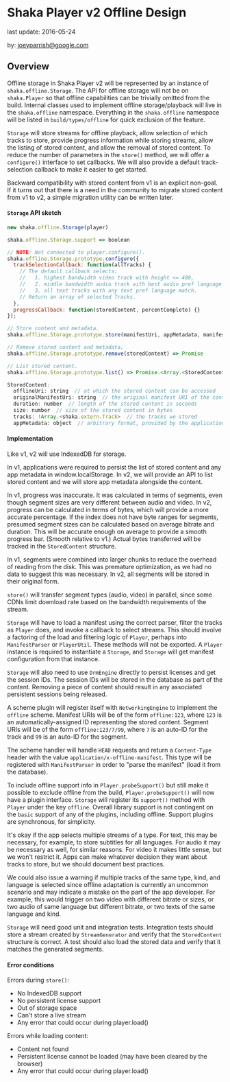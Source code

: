 # Shaka Player v2 Offline Design

last update: 2016-05-24

by: [joeyparrish@google.com](mailto:joeyparrish@google.com)


## Overview

Offline storage in Shaka Player v2 will be represented by an instance of
`shaka.offline.Storage`.  The API for offline storage will not be on
`shaka.Player` so that offline capabilities can be trivially omitted from the
build.  Internal classes used to implement offline storage/playback will live in
the `shaka.offline` namespace.  Everything in the `shaka.offline` namespace will
be listed in `build/types/offline` for quick exclusion of the feature.

`Storage` will store streams for offline playback, allow selection of which
tracks to store, provide progress information while storing streams, allow the
listing of stored content, and allow the removal of stored content.  To reduce
the number of parameters in the `store()` method, we will offer a `configure()`
interface to set callbacks.  We will also provide a default track-selection
callback to make it easier to get started.

Backward compatibility with stored content from v1 is an explicit non-goal.  If
it turns out that there is a need in the community to migrate stored content
from v1 to v2, a simple migration utility can be written later.


#### `Storage` API sketch

```js
new shaka.offline.Storage(player)

shaka.offline.Storage.support => boolean

// NOTE: Not connected to player.configure().
shaka.offline.Storage.prototype.configure({
  trackSelectionCallback: function(allTracks) {
    // The default callback selects:
    //   1. highest bandwidth video track with height <= 480,
    //   2. middle bandwidth audio track with best audio pref language match,
    //   3. all text tracks with any text pref language match.
    // Return an array of selected Tracks.
  },
  progressCallback: function(storedContent, percentComplete) {}
});

// Store content and metadata.
shaka.offline.Storage.prototype.store(manifestUri, appMetadata, manifestParser) => Promise.<StoredContent>

// Remove stored content and metadata.
shaka.offline.Storage.prototype.remove(storedContent) => Promise

// List stored content.
shaka.offline.Storage.prototype.list() => Promise.<Array.<StoredContent>>

StoredContent:
  offlineUri: string  // at which the stored content can be accessed
  originalManifestUri: string  // the original manifest URI of the content we stored
  duration: number  // length of the stored content in seconds
  size: number  // size of the stored content in bytes
  tracks: !Array.<shaka.extern.Track>  // the tracks we stored
  appMetadata: object  // arbitrary format, provided by the application to store()
```


#### Implementation

Like v1, v2 will use IndexedDB for storage.

In v1, applications were required to persist the list of stored content and any
app metadata in window.localStorage.  In v2, we will provide an API to list
stored content and we will store app metadata alongside the content.

In v1, progress was inaccurate.  It was calculated in terms of segments, even
though segment sizes are very different between audio and video.  In v2,
progress can be calculated in terms of bytes, which will provide a more accurate
percentage.  If the index does not have byte ranges for segments, presumed
segment sizes can be calculated based on average bitrate and duration.  This
will be accurate enough on average to provide a smooth progress bar.  (Smooth
relative to v1.)  Actual bytes transferred will be tracked in the
`StoredContent` structure.

In v1, segments were combined into larger chunks to reduce the overhead of
reading from the disk.  This was premature optimization, as we had no data to
suggest this was necessary.  In v2, all segments will be stored in their
original form.

`store()` will transfer segment types (audio, video) in parallel, since some
CDNs limit download rate based on the bandwidth requirements of the stream.

`Storage` will have to load a manifest using the correct parser, filter the
tracks as `Player` does, and invoke a callback to select streams.  This should
involve a factoring of the load and filtering logic of `Player`, perhaps into
`ManifestParser` or `PlayerUtil`.  These methods will not be exported.  A
`Player` instance is required to instantiate a `Storage`, and `Storage` will get
manifest configuration from that instance.

`Storage` will also need to use `DrmEngine` directly to persist licenses and get
the session IDs.  The session IDs will be stored in the database as part of the
content.  Removing a piece of content should result in any associated persistent
sessions being released.

A scheme plugin will register itself with `NetworkingEngine` to implement the
`offline` scheme.  Manifest URIs will be of the form `offline:123`, where `123`
is an automatically-assigned ID representing the stored content.  Segment URIs
will be of the form `offline:123/7/99`, where `7` is an auto-ID for the track
and `99` is an auto-ID for the segment.

The scheme handler will handle `HEAD` requests and return a `Content-Type`
header with the value `application/x-offline-manifest`.  This type will be
registered with `ManifestParser` in order to "parse the manifest" (load it from
the database).

To include offline support info in `Player.probeSupport()` but still make it
possible to exclude offline from the build, `Player.probeSupport()` will now
have a plugin interface. `Storage` will register its `support()` method with
`Player` under the key `offline`.  Overall library support is not contingent on
the `basic` support of any of the plugins, including offline.  Support plugins
are synchronous, for simplicity.

It's okay if the app selects multiple streams of a type.  For text, this may be
necessary, for example, to store subtitles for all languages.  For audio it may
be necessary as well, for similar reasons.  For video it makes little sense, but
we won't restrict it.  Apps can make whatever decision they want about tracks to
store, but we should document best practices.

We could also issue a warning if multiple tracks of the same type, kind, and
language is selected since offline adaptation is currently an uncommon
scenario and may indicate a mistake on the part of the app developer.  For
example, this would trigger on two video with different bitrate or sizes, or two
audio of same language but different bitrate, or two texts of the same language and
kind.

`Storage` will need good unit and integration tests.  Integration tests should
store a stream created by `StreamGenerator` and verify that the `StoredContent`
structure is correct.  A test should also load the stored data and verify that
it matches the generated segments.


#### Error conditions

Errors during `store()`:
  - No IndexedDB support
  - No persistent license support
  - Out of storage space
  - Can't store a live stream
  - Any error that could occur during player.load()

Errors while loading content:
  - Content not found
  - Persistent license cannot be loaded (may have been cleared by the browser)
  - Any error that could occur during player.load()
